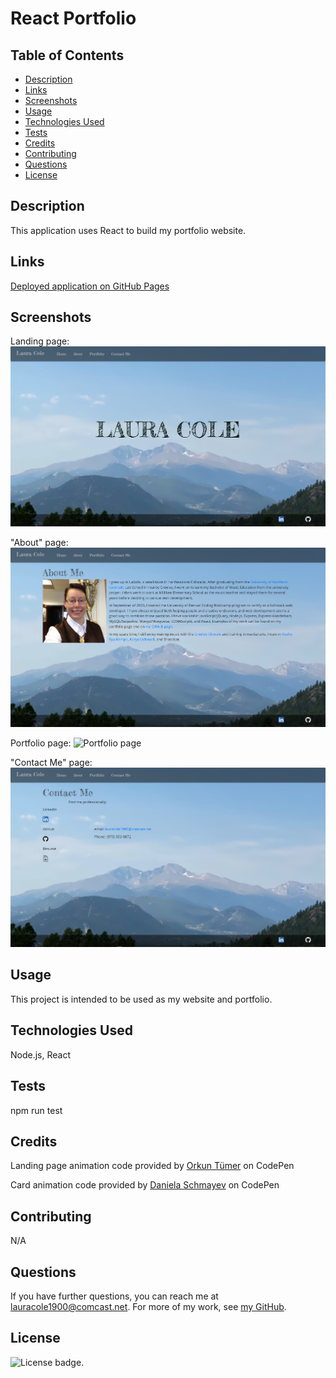 # React Portfolio

## Table of Contents

* [Description](#description)
* [Links](#links)
* [Screenshots](#screenshots)
* [Usage](#usage)
* [Technologies Used](#technologies)
* [Tests](#tests)
* [Credits](#credits)
* [Contributing](#contributing)
* [Questions](#questions)
* [License](#license)

## Description

This application uses React to build my portfolio website.

## Links

[Deployed application on GitHub Pages](https://lauracole1900.github.io/react-portfolio/)

## Screenshots

Landing page:
![Landing page](assets/rp-landing-page-screenshot.png)

"About" page:
![About page](assets/rp-about-page-screenshot.png)

Portfolio page:
![Portfolio page](assets/rp-portfolio-page-screenshot.png)

"Contact Me" page:
![Contact Me page](assets/rp-contact-page-screenshot.png)

## Usage

This project is intended to be used as my website and portfolio.

## Technologies Used

Node.js, React

## Tests

npm run test

## Credits

Landing page animation code provided by [Orkun Tümer](https://codepen.io/tumerorkun) on CodePen

Card animation code provided by [Daniela Schmayev](https://codepen.io/danishyma) on CodePen

## Contributing

N/A

## Questions

If you have further questions, you can reach me at lauracole1900@comcast.net. For more of my work, see [my GitHub](https://github.com/LauraCole1900).

## License

![License badge](https://img.shields.io/badge/license-MIT-brightgreen).